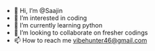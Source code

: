 - 👋 Hi, I’m @Saajin
- 👀 I’m interested in coding
- 🌱 I’m currently learning python
- 💞️ I’m looking to collaborate on fresher codings
- 📫 How to reach me vibehunter46@gmail.com

<!---
Saajin/Saajin is a ✨ special ✨ repository because its `README.md` (this file) appears on your GitHub profile.
You can click the Preview link to take a look at your changes.
--->
